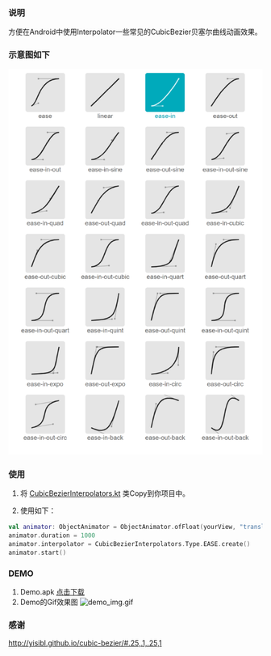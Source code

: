 ### 说明
方便在Android中使用Interpolator一些常见的CubicBezier贝塞尔曲线动画效果。

### 示意图如下
![image](img/yisibl.github.io_cubic-bezier_.png)

### 使用
1. 将 [CubicBezierInterpolators.kt](app/src/main/java/com/logan/cubicbezierandroidinterpolators/interpolators/CubicBezierInterpolators.kt) 类Copy到你项目中。

2. 使用如下：
```kotlin
val animator: ObjectAnimator = ObjectAnimator.ofFloat(yourView, "translationX", 0, 500)
animator.duration = 1000
animator.interpolator = CubicBezierInterpolators.Type.EASE.create()
animator.start()
```
### DEMO
1. Demo.apk [点击下载](apk/app-debug.apk)
2. Demo的Gif效果图 ![demo_img.gif](img%2Fdemo_img.gif)

### 感谢
http://yisibl.github.io/cubic-bezier/#.25,.1,.25,1
